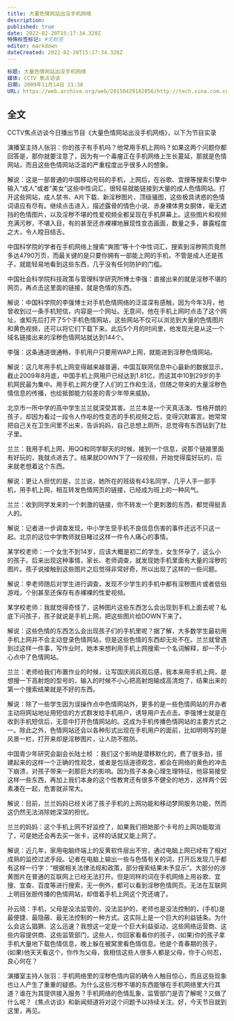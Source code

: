 ```yaml
---
title: 大量色情网站出没手机网络
description:
published: true
date: 2022-02-20T15:17:34.320Z
特殊标签标记: #无标签
editor: markdown
dateCreated: 2022-02-20T15:17:34.320Z
---
```


```YAML
标题: 大量色情网站出没手机网络
媒体: CCTV 焦点访谈
日期: 2009年11月14日 21:38
URL: https://web.archive.org/web/20150429182056/http://tech.sina.com.cn/i/2009-11-14/21383593019.shtml
```

## 全文

CCTV焦点访谈今日播出节目《大量色情网站出没手机网络》，以下为节目实录

演播室主持人张羽：你的孩子有手机吗？他常用手机上网吗？如果这两个问题你都回答是，那你就要注意了，因为有一个毒瘤正在手机网络上生长蔓延，那就是色情网站，而且这些色情网站泛滥的严重程度出乎很多人的想象。

解说：这是一部普通的中国移动号码的手机，上网后，在谷歌、宜搜等搜索引擎中输入“成人”或者“美女”这些中性词汇，很轻易就能链接到大量的成人色情网站。打开这些网站，成人禁书、A片下载、新淫秽图片、顶级骚图，这些极具诱惑的色情词语应有尽有。继续点击进入，描述露骨的情色小说、赤身裸体男女胴体，毫无遮挡的色情图片，以及淫秽不堪的性爱视频全都呈现在手机屏幕上。这些图片和视频充满污秽，不堪入目，有的甚至还赤裸裸地展现性变态画面，数量之多，暴露程度之大，令人瞠目结舌。

中国科学院的学者在手机网络上搜索“爽图”等十个中性词汇，搜索到淫秽网页竟然多达4790万页，而最关键的是只要你拥有一部能上网的手机，不管是成人还是孩子，就能轻易地看到这些东西，几乎没有任何防护的门槛。

中国社会科学院科技政策与管理科学研究所博士李强：直接出来的就是淫秽不堪的网页，再点击这里面的链接，就是色情的东西。

解说：中国科学院的李强博士对手机色情网络的泛滥深有感触，因为今年3月，他曾收到过一条手机短信，内容是一个网址。无意间，他在手机上网时点击了这个网址，谁知先后打开了5个手机色情网站，这些网站不仅可以浏览到大量的色情图片和黄色视频，还可以将它们下载下来。此后5个月的时间里，他发现光是从这一个域名链接出来的淫秽色情网站就达到144个。

李强：这条通道很通畅，手机用户只要用WAP上网，就能进到淫秽色情网站。

解说：这几年用手机上网变得越来越普遍，中国互联网信息中心最新的数据显示，截止2009年8月底，中国手机上网用户已经达到1.81亿，而这其中10到29岁的手机网民最为集中。用手机上网方便了人们的工作和生活，但随之带来的大量淫秽色情信息的传播，也给抵御能力较差的青少年带来威胁。

北京市一所中学的高中学生兰兰就深受其害。兰兰本是一个天真活泼、性格开朗的孩子，却因为看过一段令人作呕的性变态的手机视频之后，变得沉默寡言。她常常把自己关在卫生间里不出来，告诉妈妈，自己总想上厕所，总觉得有东西钻到了肚子里。

兰兰：我用手机上网，用QQ和同学聊天的时候，接到一个信息，说那个链接里面有好玩的，我就点进去了。结果就DOWN下了一段视频，开始觉得蛮好玩的，后来就老想着这个东西。

解说：更让人担忧的是，兰兰说，她所在的班级有43名同学，几乎人手一部手机，用手机上网，相互转发色情网页的链接，已经成为班上的一种风气。

兰兰：收到同学发来的一个刺激的链接，你不转发一个更刺激的东西，都觉得挺丢人的。

解说：记者进一步调查发现，中小学生受手机不良信息伤害的事件还远不只这一起。北京的这位中学教师就目睹过这样一件令人痛心的事情。

某学校老师：一个女生不到14岁，应该大概是初二的学生，女生怀孕了，这么小的孩子。后来出现这种事情，家长、老师调查，就发现她手机里面有大量的淫秽的图片。孩子说接触到这些图片之后觉得非常好奇，所以出现了这样的一些问题。

解说：李老师随后对学生进行调查，发现不少学生的手机中都有淫秽图片或者低俗游戏，个别甚至还保存有赤裸裸的性爱视频。

某学校老师：我就觉得奇怪了，这种图片这些东西怎么会出现到手机上面去呢？私底下问孩子，孩子就说是手机上网，把这些图片给DOWN下来了。

解说：这些色情的东西怎么会出现孩子们的手机里呢？据了解，大多数学生最初用手机上网并不会主动登录色情网站，但是这些色情的东西却无处不在。兰兰就曾遇到过这样一件事，写作业时，她本来想利用手机上网搜索一个名词解释，却一不小心点中了色情网站。

兰兰：老师给我们布置作业的时候，让写国庆阅兵观后感，我本来用手机上网，是想搜一下高射炮的型号的，输入的时候不小心把高射炮输成高清炮了，结果出来的第一个搜索结果就是不好的东西。

解说：除了一些学生因为误操作点中色情网站外，更多的是一些色情网站的开办者主动将网站地址用短信的方式群发给手机用户，诱导用户去点击。李强博士就是在收到手机短信后，无意中打开色情网站的。这成为手机传播色情网站的主要方式之一。除此之外，色情网站还会以各种形式出现在手机用户的面前，比如明明写的是风景一栏，打开来却是淫秽图片，让人防不胜防。

中国青少年研究会副会长陆士桢 ：我们这个影响是潜移默化的，费了很多劲，搭建起来的这样一个正确的性观念，或者是包括道德观念，都会在网络的黄色的冲击下崩溃，对孩子带来一刹那巨大的影响。因为孩子本身心理生理特征，他容易接受这样一些东西，再加上我们本身的这个性教育还有很多不健全的地方，这样两个因素凑在一起，危害就非常大。

解说：目前，兰兰妈妈已经关闭了孩子手机的上网功能和移动梦网服务功能，然而这仍然无法消除她深深的担忧。

兰兰的妈妈：这个手机上网不好监控了，如果我们把她那个卡号的上网功能取消了，可是她还会再去买一张卡，这样的话就又能上网了。

解说：近几年，家用电脑终端上的反黄软件层出不穷，通过电脑上网已经有了相对成熟的监控过滤手段。记者在电脑上输出一些与色情有关的词，打开后发现几乎都有这样一行字：“根据相关法律法规和政策，部分搜索结果未予显示”。大部分的涉黄图片在普通的互联网上已经无法打开。但是同样的词在手机网络上用谷歌、宜搜、宜查、百度等进行搜索，无一例外，都可以看到淫秽色情网页。无法在互联网上明目张胆传播的色情网站，却借着手机上网这个壳还魂了。

孙云晓：手机，父母是没法监管的，没法监护的，老师也是没法控制的，(手机)是最便捷、最隐蔽、最无法控制的一种方式。这实际上是一个巨大的利益链条。为什么会这么猖獗、这么迅速？我想这一定是一个巨大利益驱动，这些网络运营商、这些内容提供商、这些监管部门，这些人，你回家看看你的孩子，(如果)你的孩子拿手机大量地下载色情信息，晚上躲在被窝里看色情信息。他是个青春期的孩子，(如果)他天天看这个，你作为父母，我相信这些人很多人都是父母，你于心何忍，良心何在？

演播室主持人张羽：手机网络里的淫秽色情内容的确令人触目惊心，而且这些现象也让人产生了重重的疑惑。为什么这些污秽不堪的东西能够在手机网络里大行其道？谁在为其提供接入服务？手机网络的色情乱象，监管部门是否了解呢？又做了什么呢？《焦点访谈》和新闻频道将对这个问题予以持续关注。好，今天节目就到这里，再见。
